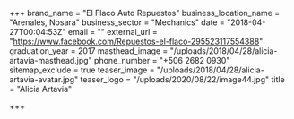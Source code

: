 +++
brand_name = "El Flaco Auto Repuestos"
business_location_name = "Arenales, Nosara"
business_sector = "Mechanics"
date = "2018-04-27T00:04:53Z"
email = ""
external_url = "https://www.facebook.com/Repuestos-el-flaco-295523117554388"
graduation_year = 2017
masthead_image = "/uploads/2018/04/28/alicia-artavia-masthead.jpg"
phone_number = "+506 2682 0930"
sitemap_exclude = true
teaser_image = "/uploads/2018/04/28/alicia-artavia-avatar.jpg"
teaser_logo = "/uploads/2020/08/22/image44.jpg"
title = "Alicia Artavia"

+++
